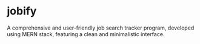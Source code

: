 # jobify
A comprehensive and user-friendly job search tracker program, developed using MERN stack, featuring a clean and minimalistic interface.
